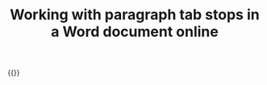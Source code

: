 ﻿---
title: "Working with paragraph tab stops in a Word document online"
articleTitle: "Working with paragraph tab stops"
linktitle: "Paragraph tab stops"
type: docs
url: /paragraphs/tab-stop/
description: "Insert, edit, delete paragraph tab stops in a Word document programmatically via Cloud API."
weight: 160
---

{{<list-children-pages>}}
